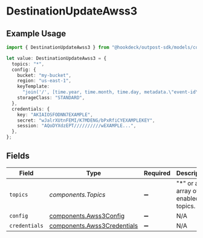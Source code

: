 # DestinationUpdateAwss3

## Example Usage

```typescript
import { DestinationUpdateAwss3 } from "@hookdeck/outpost-sdk/models/components";

let value: DestinationUpdateAwss3 = {
  topics: "*",
  config: {
    bucket: "my-bucket",
    region: "us-east-1",
    keyTemplate:
      "join('/', [time.year, time.month, time.day, metadata.\"event-id\", '.json'])",
    storageClass: "STANDARD",
  },
  credentials: {
    key: "AKIAIOSFODNN7EXAMPLE",
    secret: "wJalrXUtnFEMI/K7MDENG/bPxRfiCYEXAMPLEKEY",
    session: "AQoDYXdzEPT//////////wEXAMPLE...",
  },
};
```

## Fields

| Field                                                                      | Type                                                                       | Required                                                                   | Description                                                                | Example                                                                    |
| -------------------------------------------------------------------------- | -------------------------------------------------------------------------- | -------------------------------------------------------------------------- | -------------------------------------------------------------------------- | -------------------------------------------------------------------------- |
| `topics`                                                                   | *components.Topics*                                                        | :heavy_minus_sign:                                                         | "*" or an array of enabled topics.                                         | *                                                                          |
| `config`                                                                   | [components.Awss3Config](../../models/components/awss3config.md)           | :heavy_minus_sign:                                                         | N/A                                                                        |                                                                            |
| `credentials`                                                              | [components.Awss3Credentials](../../models/components/awss3credentials.md) | :heavy_minus_sign:                                                         | N/A                                                                        |                                                                            |